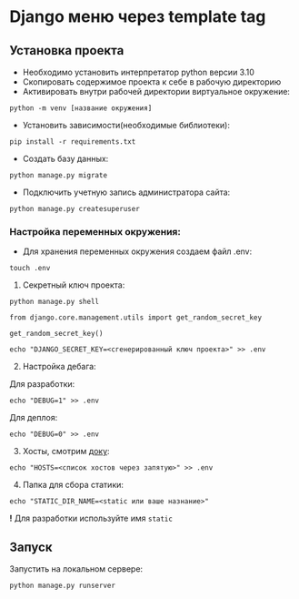 # Django меню через template tag


## Установка проекта

- Необходимо установить интерпретатор python версии 3.10
- Скопировать содержимое проекта к себе в рабочую директорию
- Активировать внутри рабочей директории виртуальное окружение:

```
python -m venv [название окружения]
```

- Установить зависимости(необходимые библиотеки):

```
pip install -r requirements.txt
```

- Создать базу данных:

```shell
python manage.py migrate
```

- Подключить учетную запись администратора сайта:

```shell
python manage.py createsuperuser
```

### Настройка переменных окружения:

- Для хранения переменных окружения создаем файл .env:

```
touch .env
```

1. Секретный ключ проекта: 

```
python manage.py shell
```

```
from django.core.management.utils import get_random_secret_key  

get_random_secret_key()
```

```
echo "DJANGO_SECRET_KEY=<сгенерированный ключ проекта>" >> .env
```

2. Настройка дебага:  

Для разработки:
```
echo "DEBUG=1" >> .env
```
Для деплоя:
```
echo "DEBUG=0" >> .env
```

3. Хосты, смотрим [доку](https://docs.djangoproject.com/en/3.1/ref/settings/#allowed-hosts):

```
echo "HOSTS=<список хостов через запятую>" >> .env
```

4. Папка для сбора статики:
```
echo "STATIC_DIR_NAME=<static или ваше назнание>"
```
**!** Для разработки используйте имя `static`

## Запуск

Запустить на локальном сервере:

```
python manage.py runserver
